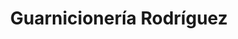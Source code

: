 ---
title: "Guarnicionería Rodríguez"
url: /medina-del-campo/guarnicioneria-rodriguez/
shop: juguetes
---